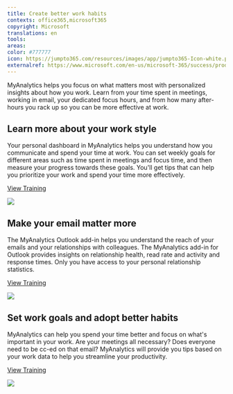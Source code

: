 ```yaml
---
title: Create better work habits
contexts: office365,microsoft365
copyright: Microsoft
translations: en
tools: 
areas: 
color: #777777
icon: https://jumpto365.com/resources/images/app/jumpto365-Icon-white.png
externalref: https://www.microsoft.com/en-us/microsoft-365/success/productivitylibrary/create-better-work-habits
---
```

MyAnalytics helps you focus on what matters most with personalized insights about how you work. Learn from your time spent in meetings, working in email, your dedicated focus hours, and from how many after-hours you rack up so you can be more effective at work.


## Learn more about your work style

Your personal dashboard in MyAnalytics helps you understand how you communicate and spend your time at work. You can set weekly goals for different areas such as time spent in meetings and focus time, and then measure your progress towards these goals. You'll get tips that can help you prioritize your work and spend your time more effectively.

[View Training](https://support.office.com/article/Learn-more-about-the-way-you-work-with-Microsoft-MyAnalytics-23462129-e512-40ee-acad-d968916c31b8)

![](http://img-prod-cms-rt-microsoft-com.akamaized.net/cms/api/am/imageFileData/RE1SBHU?ver=841f)

## Make your email matter more

The MyAnalytics Outlook add-in helps you understand the reach of your emails and your relationships with colleagues. The MyAnalytics add-in for Outlook provides insights on relationship health, read rate and activity and response times. Only you have access to your personal relationship statistics.

[View Training](https://support.office.com/article/Microsoft-MyAnalytics-Outlook-add-in-e305ae2d-6f16-4688-b2b0-487c4c2d067b)

![](http://img-prod-cms-rt-microsoft-com.akamaized.net/cms/api/am/imageFileData/RE1SOJw?ver=6375)

## Set work goals and adopt better habits

MyAnalytics can help you spend your time better and focus on what's important in your work. Are your meetings all necessary? Does everyone need to be cc-ed on that email? MyAnalytics will provide you tips based on your work data to help you streamline your productivity.

[View Training](https://support.office.com/article/Microsoft-MyAnalytics-tips-bbe5903a-1ef1-495d-938f-a9afa2ec1e97)

![](http://img-prod-cms-rt-microsoft-com.akamaized.net/cms/api/am/imageFileData/RE1RoGa?ver=5514)

